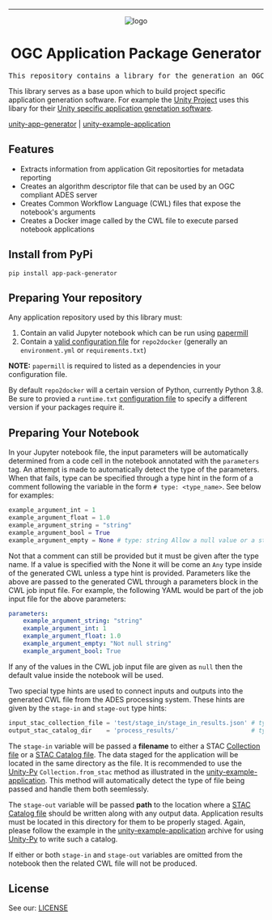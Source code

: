 <!-- Header block for project -->
<hr>

<div align="center">

![logo](https://user-images.githubusercontent.com/3129134/163255685-857aa780-880f-4c09-b08c-4b53bf4af54d.png)

<h1 align="center">OGC Application Package Generator</h1>

</div>

<pre align="center">This repository contains a library for the generation an OGC complaint application package from a Jupyter Notebook by parsing its contents and metadata. </pre>

<!-- Header block for project -->

This library serves as a base upon which to build project specific application generation software. For example the [Unity Project](https://github.com/unity-sds/) uses this libary for their [Unity specific application genetation software](https://github.com/unity-sds/unity-app-generator). 

[unity-app-generator](https://github.com/unity-sds/unity-app-generator) |  [unity-example-application](https://github.com/unity-sds/unity-example-application)

## Features

- Extracts information from application Git repositorties for metadata reporting
- Creates an algorithm descriptor file that can be used by an OGC compliant ADES server
- Creates Common Workflow Language (CWL) files that expose the notebook's arguments
- Creates a Docker image called by the CWL file to execute parsed notebook applications

## Install from PyPi

```
pip install app-pack-generator
```

## Preparing Your repository

Any application repository used by this library must:

1. Contain an valid Jupyter notebook which can be run using [papermill](https://papermill.readthedocs.io/en/latest/)
3. Contain a [valid configuration file](https://repo2docker.readthedocs.io/en/latest/config_files.html) for `repo2docker` (generally an `environment.yml` or `requirements.txt`)

**NOTE:** `papermill` is required to listed as a dependencies in your configuration file.

By default `repo2docker` will a certain version of Python, currently Python 3.8. Be sure to provied a `runtime.txt` [configuration file](https://repo2docker.readthedocs.io/en/latest/config_files.html#runtime-txt-specifying-runtimes) to specify a different version if your packages require it.

## Preparing Your Notebook

In your Jupyter notebook file, the input parameters will be automatically determined from a code cell in the notebook annotated with the `parameters` tag. An attempt is made to automatically detect the type of the parameters. When that fails, type can be specified through a type hint in the form of a comment following the variable in the form `# type: <type_name>`. See below for examples:

```py
example_argument_int = 1
example_argument_float = 1.0
example_argument_string = "string"
example_argument_bool = True
example_argument_empty = None # type: string Allow a null value or a string
```

Not that a comment can still be provided but it must be given after the type name. If a value is specified with the None it will be come an `Any` type inside of the generated CWL unless a type hint is provided. Parameters like the above are passed to the generated CWL through a parameters block in the CWL job input file. For example, the following YAML would be part of the job input file for the above parameters:

```yaml
parameters:
    example_argument_string: "string"
    example_argument_int: 1
    example_argument_float: 1.0
    example_argument_empty: "Not null string"
    example_argument_bool: True
```

If any of the values in the CWL job input file are given as `null` then the default value inside the notebook will be used.

Two special type hints are used to connect inputs and outputs into the generated CWL file from the ADES processing system. These hints are given by the `stage-in` and `stage-out` type hints:

```py
input_stac_collection_file = 'test/stage_in/stage_in_results.json' # type: stage-in
output_stac_catalog_dir    = 'process_results/'                    # type: stage-out
```

The ``stage-in`` variable will be passed a **filename** to either a STAC [Collection file](https://github.com/radiantearth/stac-spec/blob/master/collection-spec/README.md) or a [STAC Catalog file](https://github.com/radiantearth/stac-spec/blob/master/catalog-spec/catalog-spec.md). The data staged for the application will be located in the same directory as the file. It is recommended to use the [Unity-Py](https://pypi.org/project/unity-sds-client/) ``Collection.from_stac`` method as illustrated in the [unity-example-application](https://github.com/unity-sds/unity-example-application). This method will automatically detect the type of file being passed and handle them both seemlessly.

The ``stage-out`` variable will be passed **path** to the location where a [STAC Catalog file](https://github.com/radiantearth/stac-spec/blob/master/catalog-spec/catalog-spec.md) should be written along with any output data. Application results must be located in this directory for them to be properly staged. Again, please follow the example in the [unity-example-application](https://github.com/unity-sds/unity-example-application) archive for using [Unity-Py](https://pypi.org/project/unity-sds-client/) to write such a catalog.

If either or both ``stage-in`` and ``stage-out`` variables are omitted from the notebook then the related CWL file will not be produced.

## License

See our: [LICENSE](LICENSE)
